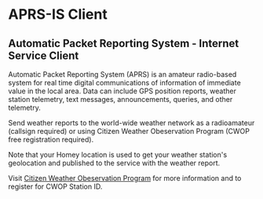 # APRS-IS Client

## Automatic Packet Reporting System - Internet Service Client

Automatic Packet Reporting System (APRS) is an amateur radio-based system for real time digital communications of information of immediate value in the local area. Data can include GPS position reports, weather station telemetry, text messages, announcements, queries, and other telemetry.

Send weather reports to the world-wide weather network as a radioamateur (callsign required) or using Citizen Weather Obeservation Program (CWOP free registration required).

Note that your Homey location is used to get your weather station's geolocation and published to the service with the weather report.

Visit [Citizen Weather Obeservation Program](http://wxqa.com/) for more information and to register for CWOP Station ID.
